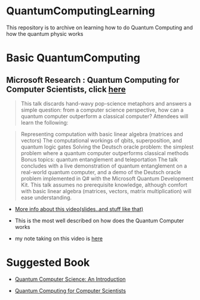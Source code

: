 # QuantumComputingLearning
This repository is to archive on learning how to do Quantum Computing and how the quantum physic works

# Basic QuantumComputing

## Microsoft Research : Quantum Computing for Computer Scientists, click [here](https://www.youtube.com/watch?v=F_Riqjdh2oM)


 > This talk discards hand-wavy pop-science metaphors and answers a simple question: from a computer science perspective, how can a quantum computer outperform a classical computer? Attendees will learn the following:

 > Representing computation with basic linear algebra (matrices and vectors)
The computational workings of qbits, superposition, and quantum logic gates
Solving the Deutsch oracle problem: the simplest problem where a quantum computer outperforms classical methods
Bonus topics: quantum entanglement and teleportation
The talk concludes with a live demonstration of quantum entanglement on a real-world quantum computer, and a demo of the Deutsch oracle problem implemented in Q# with the Microsoft Quantum Development Kit. This talk assumes no prerequisite knowledge, although comfort with basic linear algebra (matrices, vectors, matrix multiplication) will ease understanding.

* [More info about this video(slides..and stuff like that)](https://www.microsoft.com/en-us/research/video/quantum-computing-computer-scientists/#!related_info)


* This is the most well described on how does the Quantum Computer works


* my note taking on this video is [here](https://github.com/JoonLee-K/QuantumComputingLearning/blob/master/Quantum%20computer.pdf)

# Suggested Book
* [Quantum Computer Science: An Introduction](https://www.amazon.com/Quantum-Computer-Science-David-Mermin-ebook/dp/B00AHTN53S/ref=sr_1_1?keywords=quantum+computer+science&qid=1571995128&s=digital-text&sr=1-1)


* [Quantum Computing for Computer Scientists](https://www.amazon.com/Quantum-Computing-Computer-Scientists-Yanofsky-ebook/dp/B00AHTN5NS)
